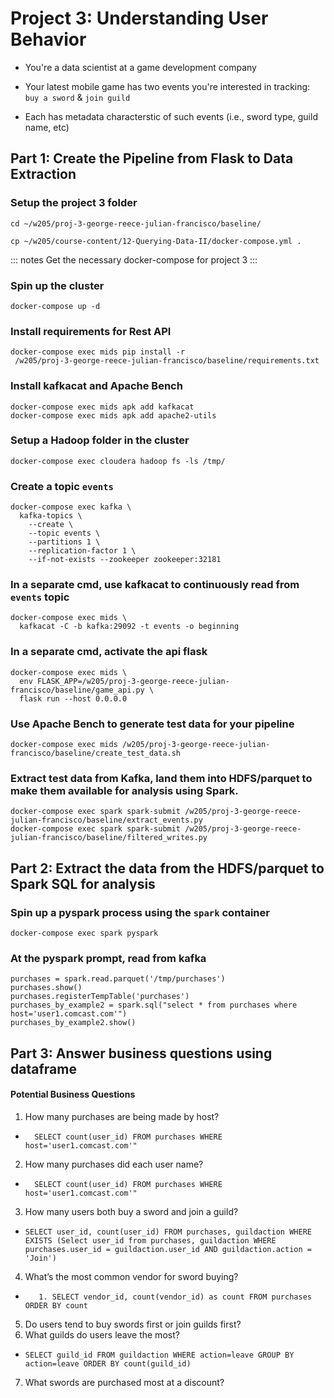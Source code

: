 # Project 3: Understanding User Behavior

- You're a data scientist at a game development company  

- Your latest mobile game has two events you're interested in tracking: `buy a
  sword` & `join guild`

- Each has metadata characterstic of such events (i.e., sword type, guild name,
  etc)
  
## Part 1: Create the Pipeline from Flask to Data Extraction

### Setup the project 3 folder

```
cd ~/w205/proj-3-george-reece-julian-francisco/baseline/
```

```
cp ~/w205/course-content/12-Querying-Data-II/docker-compose.yml .
```

::: notes
Get the necessary docker-compose for project 3
:::

### Spin up the cluster

```
docker-compose up -d
```

### Install requirements for Rest API

```
docker-compose exec mids pip install -r
 /w205/proj-3-george-reece-julian-francisco/baseline/requirements.txt
```

### Install kafkacat and Apache Bench
```
docker-compose exec mids apk add kafkacat
docker-compose exec mids apk add apache2-utils
```

### Setup a Hadoop folder in the cluster

```
docker-compose exec cloudera hadoop fs -ls /tmp/
```

### Create a topic `events`

```
docker-compose exec kafka \
  kafka-topics \
    --create \
    --topic events \
    --partitions 1 \
    --replication-factor 1 \
    --if-not-exists --zookeeper zookeeper:32181
```

### In a separate cmd,  use kafkacat to continuously read from `events` topic

```
docker-compose exec mids \
  kafkacat -C -b kafka:29092 -t events -o beginning
```

### In a separate cmd, activate the api flask

```
docker-compose exec mids \
  env FLASK_APP=/w205/proj-3-george-reece-julian-francisco/baseline/game_api.py \
  flask run --host 0.0.0.0
```

### Use Apache Bench to generate test data for your pipeline

```
docker-compose exec mids /w205/proj-3-george-reece-julian-francisco/baseline/create_test_data.sh
```


### Extract test data from Kafka, land them into HDFS/parquet to make them available for analysis using Spark.

```
docker-compose exec spark spark-submit /w205/proj-3-george-reece-julian-francisco/baseline/extract_events.py
docker-compose exec spark spark-submit /w205/proj-3-george-reece-julian-francisco/baseline/filtered_writes.py
```

## Part 2: Extract the data from the HDFS/parquet to Spark SQL for analysis

### Spin up a pyspark process using the `spark` container

```
docker-compose exec spark pyspark
```

### At the pyspark prompt, read from kafka

```
purchases = spark.read.parquet('/tmp/purchases')
purchases.show()
purchases.registerTempTable('purchases')
purchases_by_example2 = spark.sql("select * from purchases where host='user1.comcast.com'")
purchases_by_example2.show()
```

## Part 3: Answer business questions using dataframe

#### Potential Business Questions
1. How many purchases are being made by host?
  - `	SELECT count(user_id) FROM purchases WHERE host='user1.comcast.com'" `
2. How many purchases did each user name?
  - `	SELECT count(user_id) FROM purchases WHERE host='user1.comcast.com'" `
3. How many users both buy a sword and join a guild?
  - `SELECT user_id, count(user_id) FROM purchases, guildaction WHERE EXISTS (Select user_id from purchases, guildaction WHERE purchases.user_id = guildaction.user_id AND guildaction.action = 'Join')`
4. What’s the most common vendor for sword buying?
  - `	1. SELECT vendor_id, count(vendor_id) as count FROM purchases ORDER BY count`

5. Do users tend to buy swords first or join guilds first?
6. What guilds do users leave the most?
  - `SELECT guild_id FROM guildaction WHERE action=leave GROUP BY action=leave ORDER BY count(guild_id)`

7. What swords are purchased most at a discount?

